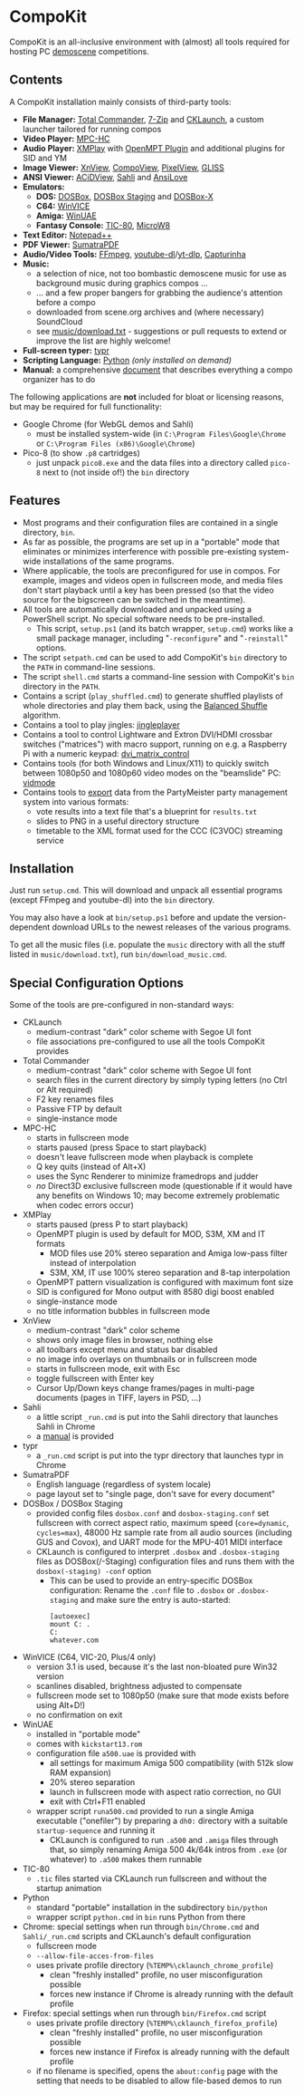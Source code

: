 # CompoKit

CompoKit is an all-inclusive environment with (almost) all tools required for hosting PC [demoscene](https://en.wikipedia.org/wiki/Demoscene) competitions.

## Contents

A CompoKit installation mainly consists of third-party tools:

- **File Manager:** [Total Commander](https://www.ghisler.com/index.htm), [7-Zip](https://www.7-zip.org/) and [CKLaunch](src/cklaunch), a custom launcher tailored for running compos
- **Video Player:** [MPC-HC](https://github.com/clsid2/mpc-hc)
- **Audio Player:** [XMPlay](https://www.un4seen.com/xmplay.html) with [OpenMPT Plugin](https://lib.openmpt.org/libopenmpt/) and additional plugins for SID and YM
- **Image Viewer:** [XnView](https://www.xnview.com/en/), [CompoView](https://www.pouet.net/prod.php?which=56934), [PixelView](https://github.com/kajott/PixelView), [GLISS](http://svn.emphy.de/scripts/trunk/gliss.cpp)
- **ANSI Viewer:** [ACiDView](https://sourceforge.net/projects/acidview6-win32/), [Sahli](https://github.com/m0qui/Sahli) and [AnsiLove](https://github.com/ansilove/ansilove)
- **Emulators:**
  - **DOS:** [DOSBox](https://www.dosbox.com/), [DOSBox Staging](https://dosbox-staging.github.io) and [DOSBox-X](https://dosbox-x.com/)
  - **C64:** [WinVICE](http://vice-emu.sourceforge.net/)
  - **Amiga:** [WinUAE](http://www.winuae.net/)
  - **Fantasy Console:** [TIC-80](https://tic80.com), [MicroW8](https://exoticorn.github.io/microw8/)
- **Text Editor:** [Notepad++](https://notepad-plus-plus.org/)
- **PDF Viewer:** [SumatraPDF](https://www.sumatrapdfreader.org/)
- **Audio/Video Tools:** [FFmpeg](http://ffmpeg.org/), [youtube-dl](https://ytdl-org.github.io/youtube-dl/)/[yt-dlp](https://github.com/yt-dlp/yt-dlp), [Capturinha](https://github.com/kebby/Capturinha)
- **Music:**
  - a selection of nice, not too bombastic demoscene music for use as background music during graphics compos ...
  - ... and a few proper bangers for grabbing the audience's attention before a compo
  - downloaded from scene.org archives and (where necessary) SoundCloud
  - see [music/download.txt](music/download.txt) - suggestions or pull requests to extend or improve the list are highly welcome!
- **Full-screen typer:** [typr](https://github.com/mog/typr)
- **Scripting Language:** [Python](https://www.python.org/) *(only installed on demand)*
- **Manual:** a comprehensive [document](Compo-HOWTO.md) that describes everything a compo organizer has to do

The following applications are **not** included for bloat or licensing reasons, but may be required for full functionality:
- Google Chrome (for WebGL demos and Sahli)
  - must be installed system-wide (in `C:\Program Files\Google\Chrome` or `C:\Program Files (x86)\Google\Chrome`)
- Pico-8 (to show `.p8` cartridges)
  - just unpack `pico8.exe` and the data files into a directory called `pico-8` next to (not inside of!) the `bin` directory


## Features

- Most programs and their configuration files are contained in a single directory, `bin`.
- As far as possible, the programs are set up in a "portable" mode that eliminates or minimizes interference with possible pre-existing system-wide installations of the same programs.
- Where applicable, the tools are preconfigured for use in compos. For example, images and videos open in fullscreen mode, and media files don't start playback until a key has been pressed (so that the video source for the bigscreen can be switched in the meantime).
- All tools are automatically downloaded and unpacked using a PowerShell script. No special software needs to be pre-installed.
  - This script, `setup.ps1` (and its batch wrapper, `setup.cmd`) works like a small package manager, including "`-reconfigure`" and "`-reinstall`" options.
- The script `setpath.cmd` can be used to add CompoKit's `bin` directory to the `PATH` in command-line sessions.
- The script `shell.cmd` starts a command-line session with CompoKit's `bin` directory in the `PATH`.
- Contains a script (`play_shuffled.cmd`) to generate shuffled playlists of whole directories and play them back, using the [Balanced Shuffle](https://keyj.emphy.de/balanced-shuffle/) algorithm.
- Contains a tool to play jingles: [jingleplayer](jingle)
- Contains a tool to control Lightware and Extron DVI/HDMI crossbar switches ("matrices") with macro support, running on e.g. a Raspberry Pi with a numeric keypad: [dvi_matrix_control](src/dvi_matrix_control)
- Contains tools (for both Windows and Linux/X11) to quickly switch between 1080p50 and 1080p60 video modes on the "beamslide" PC: [vidmode](src/vidmode)
- Contains tools to [export](src/pm-export-tools) data from the PartyMeister party management system into various formats:
  - vote results into a text file that's a blueprint for `results.txt`
  - slides to PNG in a useful directory structure
  - timetable to the XML format used for the CCC (C3VOC) streaming service


## Installation

Just run `setup.cmd`. This will download and unpack all essential programs (except FFmpeg and youtube-dl) into the `bin` directory.

You may also have a look at `bin/setup.ps1` before and update the version-dependent download URLs to the newest releases of the various programs.

To get all the music files (i.e. populate the `music` directory with all the stuff listed in `music/download.txt`), run `bin/download_music.cmd`.

## Special Configuration Options

Some of the tools are pre-configured in non-standard ways:

- CKLaunch
  - medium-contrast "dark" color scheme with Segoe UI font
  - file associations pre-configured to use all the tools CompoKit provides
- Total Commander
  - medium-contrast "dark" color scheme with Segoe UI font
  - search files in the current directory by simply typing letters (no Ctrl or Alt required)
  - F2 key renames files
  - Passive FTP by default
  - single-instance mode
- MPC-HC
  - starts in fullscreen mode
  - starts paused (press Space to start playback)
  - doesn't leave fullscreen mode when playback is complete
  - Q key quits (instead of Alt+X)
  - uses the Sync Renderer to minimize framedrops and judder
  - *no* Direct3D exclusive fullscreen mode (questionable if it would have any benefits on Windows 10; may become extremely problematic when codec errors occur)
- XMPlay
  - starts paused (press P to start playback)
  - OpenMPT plugin is used by default for MOD, S3M, XM and IT formats
    - MOD files use 20% stereo separation and Amiga low-pass filter instead of interpolation
    - S3M, XM, IT use 100% stereo separation and 8-tap interpolation
  - OpenMPT pattern visualization is configured with maximum font size
  - SID is configured for Mono output with 8580 digi boost enabled
  - single-instance mode
  - no title information bubbles in fullscreen mode
- XnView
  - medium-contrast "dark" color scheme
  - shows only image files in browser, nothing else
  - all toolbars except menu and status bar disabled
  - no image info overlays on thumbnails or in fullscreen mode
  - starts in fullscreen mode, exit with Esc
  - toggle fullscreen with Enter key
  - Cursor Up/Down keys change frames/pages in multi-page documents (pages in TIFF, layers in PSD, ...)
- Sahli
  - a little script `_run.cmd` is put into the Sahli directory that launches Sahli in Chrome
  - a [manual](Sahli-HOWTO.md) is provided
- typr
  - a `_run.cmd` script is put into the typr directory that launches typr in Chrome
- SumatraPDF
  - English language (regardless of system locale)
  - page layout set to "single page, don't save for every document"
- DOSBox / DOSBox Staging
  - provided config files `dosbox.conf` and `dosbox-staging.conf` set fullscreen with correct aspect ratio, maximum speed (`core=dynamic`, `cycles=max`), 48000 Hz sample rate from all audio sources (including GUS and Covox), and UART mode for the MPU-401 MIDI interface
  - CKLaunch is configured to interpret `.dosbox` and `.dosbox-staging` files as DOSBox(/-Staging) configuration files and runs them with the `dosbox(-staging) -conf` option
    - This can be used to provide an entry-specific DOSBox configuration: Rename the `.conf` file to `.dosbox` or `.dosbox-staging` and make sure the entry is auto-started:
      ```
      [autoexec]
      mount C: .
      C:
      whatever.com
      ```
- WinVICE (C64, VIC-20, Plus/4 only)
  - version 3.1 is used, because it's the last non-bloated pure Win32 version
  - scanlines disabled, brightness adjusted to compensate
  - fullscreen mode set to 1080p50 (make sure that mode exists before using Alt+D!)
  - no confirmation on exit
- WinUAE
  - installed in "portable mode"
  - comes with `kickstart13.rom`
  - configuration file `a500.uae` is provided with
    - all settings for maximum Amiga 500 compatibility (with 512k slow RAM expansion)
    - 20% stereo separation
    - launch in fullscreen mode with aspect ratio correction, no GUI
    - exit with Ctrl+F11 enabled
  - wrapper script `runa500.cmd` provided to run a single Amiga executable ("onefiler") by preparing a `dh0:` directory with a suitable `startup-sequence` and running it
    - CKLaunch is configured to run `.a500` and `.amiga` files through that, so simply renaming Amiga 500 4k/64k intros from `.exe` (or whatever) to `.a500` makes them runnable
- TIC-80
  - `.tic` files started via CKLaunch run fullscreen and without the startup animation
- Python
  - standard "portable" installation in the subdirectory `bin/python`
  - wrapper script `python.cmd` in `bin` runs Python from there
- Chrome: special settings when run through `bin/Chrome.cmd` and `Sahli/_run.cmd` scripts and CKLaunch's default configuration
  - fullscreen mode
  - `--allow-file-acces-from-files`
  - uses private profile directory (`%TEMP%\cklaunch_chrome_profile`)
    - clean "freshly installed" profile, no user misconfiguration possible
    - forces new instance if Chrome is already running with the default profile
- Firefox: special settings when run through `bin/Firefox.cmd` script
  - uses private profile directory (`%TEMP%\cklaunch_firefox_profile`)
    - clean "freshly installed" profile, no user misconfiguration possible
    - forces new instance if Firefox is already running with the default profile
  - if no filename is specified, opens the `about:config` page with the setting that needs to be disabled to allow file-based demos to run
